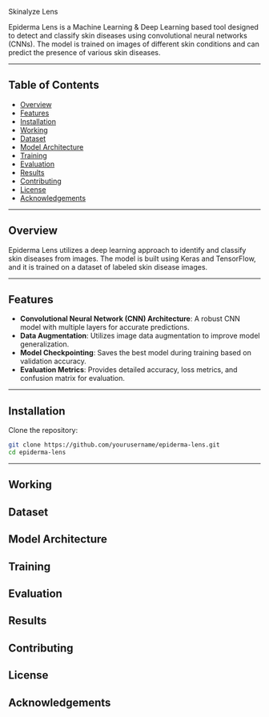 Skinalyze Lens

Epiderma Lens is a Machine Learning & Deep Learning based tool designed to detect and classify skin diseases using convolutional neural networks (CNNs). The model is trained on images of different skin conditions and can predict the presence of various skin diseases.

---

## Table of Contents
- [Overview](#overview)
- [Features](#features)
- [Installation](#installation)
- [Working](#working)
- [Dataset](#dataset)
- [Model Architecture](#model-architecture)
- [Training](#training)
- [Evaluation](#evaluation)
- [Results](#results)
- [Contributing](#contributing)
- [License](#license)
- [Acknowledgements](#acknowledgements)

---

## Overview
Epiderma Lens utilizes a deep learning approach to identify and classify skin diseases from images. The model is built using Keras and TensorFlow, and it is trained on a dataset of labeled skin disease images.

---

## Features
- **Convolutional Neural Network (CNN) Architecture**: A robust CNN model with multiple layers for accurate predictions.
- **Data Augmentation**: Utilizes image data augmentation to improve model generalization.
- **Model Checkpointing**: Saves the best model during training based on validation accuracy.
- **Evaluation Metrics**: Provides detailed accuracy, loss metrics, and confusion matrix for evaluation.

---

## Installation
Clone the repository:
```bash
git clone https://github.com/yourusername/epiderma-lens.git
cd epiderma-lens
```
---

## Working

## Dataset

## Model Architecture

## Training

## Evaluation

## Results

## Contributing

## License

## Acknowledgements
